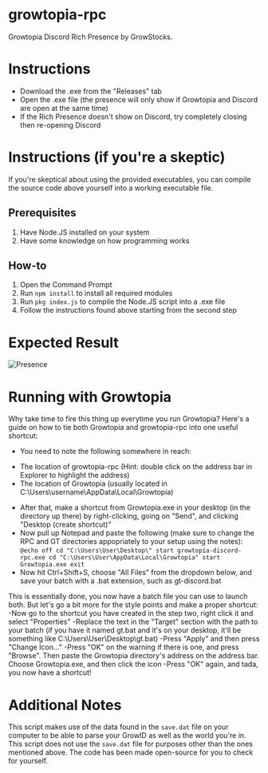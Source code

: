 # growtopia-rpc

Growtopia Discord Rich Presence by GrowStocks.


# Instructions
- Download the .exe from the "Releases" tab
- Open the .exe file (the presence will only show if Growtopia and Discord are open at the same time) 
- If the Rich Presence doesn't show on Discord, try completely closing then re-opening Discord

# Instructions (if you're a skeptic)
If you're skeptical about using the provided executables, you can compile the source code above yourself into a working executable file.

## Prerequisites
1. Have Node.JS installed on your system
2. Have some knowledge on how programming works

## How-to
1. Open the Command Prompt
2. Run `npm install` to install all required modules
3. Run `pkg index.js` to compile the Node.JS script into a .exe file
4. Follow the instructions found above starting from the second step

# Expected Result

![Presence](https://i.imgur.com/5dYcvV1.png)

# Running with Growtopia

Why take time to fire this thing up everytime you run Growtopia? Here's a guide on how to tie both Growtopia and growtopia-rpc into one useful shortcut:
- You need to note the following somewhere in reach:
+ The location of growtopia-rpc (Hint: double click on the address bar in Explorer to highlight the address)
+ The location of Growtopia (usually located in C:\Users\username\AppData\Local\Growtopia)
- After that, make a shortcut from Growtopia.exe in your desktop (in the directory up there) by right-clicking, going on "Send", and clicking "Desktop (create shortcut)"
- Now pull up Notepad and paste the following (make sure to change the RPC and GT directories appopriately to your setup using the notes):
``@echo off
cd "C:\Users\User\Desktop\"
start growtopia-discord-rpc.exe
cd "C:\Users\User\AppData\Local\Growtopia"
start Growtopia.exe
exit``
- Now hit Ctrl+Shift+S, choose "All Files" from the dropdown below, and save your batch with a .bat extension, such as gt-discord.bat

This is essentially done, you now have a batch file you can use to launch both. But let's go a bit more for the style points and make a proper shortcut:
-Now go to the shortcut you have created in the step two, right click it and select "Properties"
-Replace the text in the "Target" section with the path to your batch (if you have it named gt.bat and it's on your desktop, it'll be something like C:\Users\User\Desktop\gt.bat)
-Press "Apply" and then press "Change Icon..."
-Press "OK" on the warning if there is one, and press "Browse". Then paste the Growtopia directory's address on the address bar. Choose Growtopia.exe, and then click the icon
-Press "OK" again, and tada, you now have a shortcut!

# Additional Notes

This script makes use of the data found in the `save.dat` file on your computer to be able to parse your GrowID as well as the world you're in.
This script does not use the `save.dat` file for purposes other than the ones mentioned above. The code has been made open-source for you to check for yourself.
